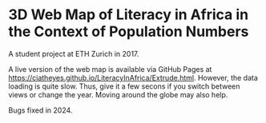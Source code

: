 # 3D Web Map of Literacy in Africa in the Context of Population Numbers

A student project at ETH Zurich in 2017.

A live version of the web map is available via GitHub Pages at https://ciatheyes.github.io/LiteracyInAfrica/Extrude.html. However, the data loading is quite slow. Thus, give it a few secons if you switch between views or change the year. Moving around the globe may also help.

Bugs fixed in 2024.
